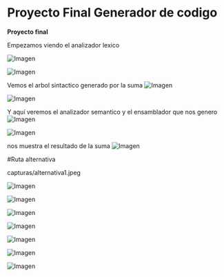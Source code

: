 # Proyecto Final Generador de codigo



**Proyecto final**

Empezamos viendo el analizador lexico 

![Imagen](capturas/captura1.jpeg)

![Imagen](capturas/captura2.jpeg)



Vemos el arbol sintactico generado por la suma
![Imagen](capturas/captura3.jpeg)

![Imagen](capturas/captura4.jpeg)


Y aquí veremos el analizador semantico y el ensamblador que nos genero 
![Imagen](capturas/captura5.jpeg)

![Imagen](capturas/captura6.jpeg)


nos muestra el resultado de la suma
![Imagen](capturas/captura7.jpg)



#Ruta alternativa

capturas/alternativa1.jpeg

![Imagen](capturas/alternativa1.jpeg)

![Imagen](capturas/alternativa2.jpeg)

![Imagen](capturas/alternativa3.jpeg)

![Imagen](capturas/alternativa4.jpeg)

![Imagen](capturas/alternativa5.jpeg)

![Imagen](capturas/alternativa6.jpeg)

![Imagen](capturas/alternativa1.jpg)
